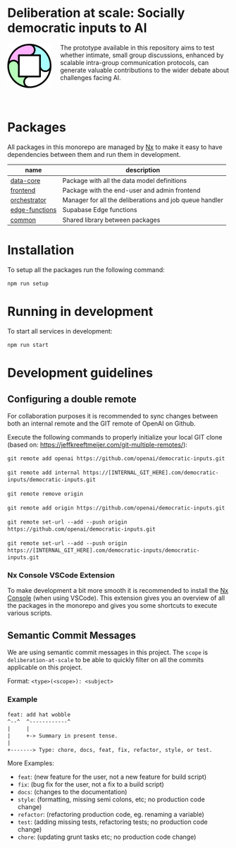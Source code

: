 # Deliberation at scale: Socially democratic inputs to AI
<img align="left" width="100" height="100" style="margin-right: 20px;" src="./documentation/images/logo.png">
The prototype available in this repository aims to test whether intimate, small group discussions, enhanced by scalable intra-group communication protocols, can generate valuable contributions to the wider debate about challenges facing AI.

<br/><br/>

# Packages
All packages in this monorepo are managed by [Nx](https://nx.dev/) to make it easy to have dependencies between them and run them in development.

| name | description                  |
|------|------------------------------|
| [data-core](./packages/data-core/) |Package with all the data model definitions  |
| [frontend](./packages/frontend/) | Package with the end-user and admin frontend |
| [orchestrator](./packages/orchestrator/) | Manager for all the deliberations and job queue handler |
| [edge-functions](./packages/edge-functions/) | Supabase Edge functions   |
| [common](./packages/common/) | Shared library between packages   |

# Installation
To setup all the packages run the following command:
```
npm run setup
```

# Running in development
To start all services in development:
```
npm run start
```

# Development guidelines

## Configuring a double remote
For collaboration purposes it is recommended to sync changes between both an internal remote and the GIT remote of OpenAI on Github.

Execute the following commands to properly initialize your local GIT clone (based on: https://jeffkreeftmeijer.com/git-multiple-remotes/):
```
git remote add openai https://github.com/openai/democratic-inputs.git

git remote add internal https://[INTERNAL_GIT_HERE].com/democratic-inputs/democratic-inputs.git

git remote remove origin

git remote add origin https://github.com/openai/democratic-inputs.git

git remote set-url --add --push origin https://github.com/openai/democratic-inputs.git

git remote set-url --add --push origin https://[INTERNAL_GIT_HERE].com/democratic-inputs/democratic-inputs.git
```

### Nx Console VSCode Extension
To make development a bit more smooth it is recommended to install the [Nx Console](https://marketplace.visualstudio.com/items?itemName=nrwl.angular-console) (when using VSCode). This extension gives you an overview of all the packages in the monorepo and gives you some shortcuts to execute various scripts.

## Semantic Commit Messages
We are using semantic commit messages in this project. The `scope` is `deliberation-at-scale` to be able to quickly filter on all the commits applicable on this project.

Format: `<type>(<scope>): <subject>`

### Example

```
feat: add hat wobble
^--^  ^------------^
|     |
|     +-> Summary in present tense.
|
+-------> Type: chore, docs, feat, fix, refactor, style, or test.
```

More Examples:
- `feat`: (new feature for the user, not a new feature for build script)
- `fix`: (bug fix for the user, not a fix to a build script)
- `docs`: (changes to the documentation)
- `style`: (formatting, missing semi colons, etc; no production code change)
- `refactor`: (refactoring production code, eg. renaming a variable)
- `test`: (adding missing tests, refactoring tests; no production code change)
- `chore`: (updating grunt tasks etc; no production code change)
